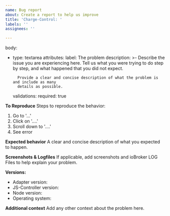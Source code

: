 ```yaml
---
name: Bug report
about: Create a report to help us improve
title: 'Charge-Control: '
labels: ''
assignees: ''

---
```


body:
- type: textarea
  attributes:
  label: The problem
  description: >-
        Describe the issue you are experiencing here. Tell us what you were trying to do
        step by step, and what happened that you did not expect.

        Provide a clear and concise description of what the problem is and include as many
        details as possible.
   validations:
   required: true

**To Reproduce**
Steps to reproduce the behavior:
1. Go to '...'
2. Click on '....'
3. Scroll down to '....'
4. See error

**Expected behavior**
A clear and concise description of what you expected to happen.

**Screenshots & Logfiles**
If applicable, add screenshots and ioBroker LOG Files to help explain your problem.

**Versions:**  
 - Adapter version: <adapter-version>
 - JS-Controller version: <js-controller-version> <!-- determine this with `iobroker -v` on the console -->
 - Node version: <node-version> <!-- determine this with `node -v` on the console -->
 - Operating system: <os-name>

**Additional context**
Add any other context about the problem here.
